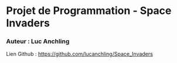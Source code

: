 # Projet de Programmation - Space Invaders
### Auteur : Luc Anchling

Lien Github : https://github.com/lucanchling/Space_Invaders

